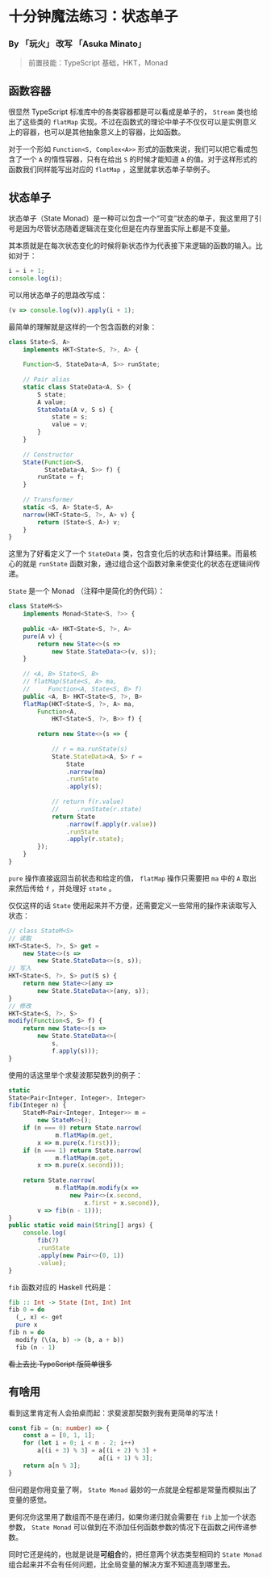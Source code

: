 # 十分钟魔法练习：状态单子

### By 「玩火」 改写 「Asuka Minato」

> 前置技能：TypeScript 基础，HKT，Monad

## 函数容器

很显然 TypeScript 标准库中的各类容器都是可以看成是单子的， `Stream` 类也给出了这些类的 `flatMap` 实现。不过在函数式的理论中单子不仅仅可以是实例意义上的容器，也可以是其他抽象意义上的容器，比如函数。

对于一个形如 `Function<S, Complex<A>>` 形式的函数来说，我们可以把它看成包含了一个 `A` 的惰性容器，只有在给出 `S` 的时候才能知道 `A` 的值。对于这样形式的函数我们同样能写出对应的 `flatMap` ，这里就拿状态单子举例子。

## 状态单子

状态单子（State Monad）是一种可以包含一个“可变”状态的单子，我这里用了引号是因为尽管状态随着逻辑流在变化但是在内存里面实际上都是不变量。

其本质就是在每次状态变化的时候将新状态作为代表接下来逻辑的函数的输入。比如对于：

```ts
i = i + 1;
console.log(i);
```

可以用状态单子的思路改写成：

```ts
(v => console.log(v)).apply(i + 1);
```

最简单的理解就是这样的一个包含函数的对象：

```ts
class State<S, A> 
    implements HKT<State<S, ?>, A> {
    
    Function<S, StateData<A, S>> runState;
    
    // Pair alias
    static class StateData<A, S> {
        S state;
        A value;
        StateData(A v, S s) {
            state = s;
            value = v;
        }
    }
    
    // Constructor
    State(Function<S, 
          StateData<A, S>> f) { 
        runState = f; 
    }
    
    // Transformer
    static <S, A> State<S, A>
    narrow(HKT<State<S, ?>, A> v) {
        return (State<S, A>) v;
    }
}
```

这里为了好看定义了一个 `StateData` 类，包含变化后的状态和计算结果。而最核心的就是 `runState` 函数对象，通过组合这个函数对象来使变化的状态在逻辑间传递。

`State` 是一个 Monad （注释中是简化的伪代码）：

```ts
class StateM<S> 
    implements Monad<State<S, ?>> {
    
    public <A> HKT<State<S, ?>, A> 
    pure(A v) {
        return new State<>(s => 
            new State.StateData<>(v, s));
    }
    
    // <A, B> State<S, B> 
    // flatMap(State<S, A> ma, 
    //     Function<A, State<S, B> f)
    public <A, B> HKT<State<S, ?>, B>
    flatMap(HKT<State<S, ?>, A> ma, 
        Function<A,
            HKT<State<S, ?>, B>> f) {
        
        return new State<>(s => {
            
            // r = ma.runState(s)
            State.StateData<A, S> r = 
                State
                .narrow(ma)
                .runState
                .apply(s);
            
            // return f(r.value)
            //     .runState(r.state)
            return State
                .narrow(f.apply(r.value))
                .runState
                .apply(r.state);
        });
    }
}

```

`pure` 操作直接返回当前状态和给定的值， `flatMap` 操作只需要把 `ma` 中的 `A` 取出来然后传给 `f` ，并处理好 `state` 。

仅仅这样的话 `State` 使用起来并不方便，还需要定义一些常用的操作来读取写入状态：

```ts
// class StateM<S>
// 读取
HKT<State<S, ?>, S> get = 
    new State<>(s => 
        new State.StateData<>(s, s));
// 写入
HKT<State<S, ?>, S> put(S s) {
    return new State<>(any => 
        new State.StateData<>(any, s));
}
// 修改
HKT<State<S, ?>, S> 
modify(Function<S, S> f) {
    return new State<>(s => 
        new State.StateData<>(
            s, 
            f.apply(s)));
}
```

使用的话这里举个求斐波那契数列的例子：

```ts
static 
State<Pair<Integer, Integer>, Integer> 
fib(Integer n) {
    StateM<Pair<Integer, Integer>> m = 
        new StateM<>();
    if (n === 0) return State.narrow(
             m.flatMap(m.get,
        x => m.pure(x.first)));
    if (n === 1) return State.narrow(
             m.flatMap(m.get,
        x => m.pure(x.second)));
    
    return State.narrow(
             m.flatMap(m.modify(x => 
                 new Pair<>(x.second, 
                     x.first + x.second)),
        v => fib(n - 1)));
}
public static void main(String[] args) {
    console.log(
        fib(7)
        .runState
        .apply(new Pair<>(0, 1))
        .value);
}
```

`fib` 函数对应的 Haskell 代码是：

```haskell
fib :: Int -> State (Int, Int) Int
fib 0 = do
  (_, x) <- get
  pure x
fib n = do
  modify (\(a, b) -> (b, a + b))
  fib (n - 1)
```

~~看上去比 TypeScript 版简单很多~~

## 有啥用

看到这里肯定有人会拍桌而起：求斐波那契数列我有更简单的写法！

```ts
const fib = (n: number) => {
    const a = [0, 1, 1];
    for (let i = 0; i < n - 2; i++)
        a[(i + 3) % 3] = a[(i + 2) % 3] + 
                         a[(i + 1) % 3];
    return a[n % 3];
}
```

但问题是你用变量了啊， `State Monad` 最妙的一点就是全程都是常量而模拟出了变量的感觉。

更何况你这里用了数组而不是在递归，如果你递归就会需要在 `fib` 上加一个状态参数， `State Monad` 可以做到在不添加任何函数参数的情况下在函数之间传递参数。

同时它还是纯的，也就是说是**可组合**的，把任意两个状态类型相同的 `State Monad` 组合起来并不会有任何问题，比全局变量的解决方案不知道高到哪里去。
